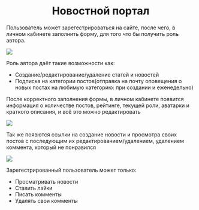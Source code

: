 <h1 align="center">Новостной портал</h1>
<p>Пользователь может зарегестрироваться на сайте, после чего, в личном кабинете заполнить форму, для того что бы получить роль автора.</p>
<img src="https://github.com/user-attachments/assets/8ce843b2-91be-437b-933c-0d558defa8ca">
<p>Роль автора даёт такие возможности как:</p>
<ul>
  <li>Создание/редактирование/удаление статей и новостей</li>
  <li>Подписка на категории постов(отправка на почту оповещения о новых постах на любимую категорию: при создании и еженедельно)</li>
</ul>
<p>После корректного заполнения формы, в личном кабинете появится информация о количестве постов, рейтинге, текущей роли, аватарки и краткого описания, и всё это можно редактировать</p>
<img src="https://github.com/user-attachments/assets/644c7aa5-06c1-41ba-becc-d84d4f78126f">
<p>Так же появются ссылки на создание новости и просмотра своих постов с последующим их редактированием/удалением, удалением коммента, который не понравился</p>
<img src="https://github.com/user-attachments/assets/bf133537-afec-4d25-9490-d13dc149b282">
<p>Зарегестрированный пользователь может только:</p>
<ul>
  <li>Просматривать новости</li>
  <li>Ставить лайки</li>
  <li>Писать комменты</li>
  <li>Удалять свои комменты</li>
</ul>
